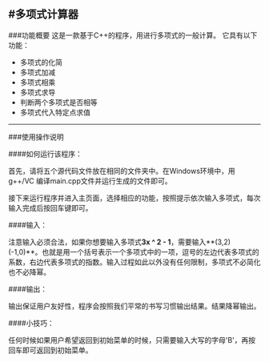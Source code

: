 ﻿#多项式计算器
---
###功能概要
这是一款基于C++的程序，用进行多项式的一般计算。
它具有以下功能：

* 多项式的化简
* 多项式加减
* 多项式相乘
* 多项式求导
* 判断两个多项式是否相等
* 多项式代入特定点求值

---
###使用操作说明

####如何运行该程序：

首先，请将五个源代码文件放在相同的文件夹中。在Windows环境中，用 g++/VC 编译main.cpp文件并运行生成的文件即可。

接下来运行程序并进入主页面，选择相应的功能，按照提示依次输入多项式，每次输入完成后按回车键即可。

####输入：

注意输入必须合法，如果你想要输入多项式**3x ^ 2  - 1**，需要输入**(3,2)(-1,0)**。也就是用一个括号表示一个多项式中的一项，逗号的左边代表多项式的系数，右边代表多项式的指数。输入过程如此以外没有任何限制，多项式不必简化也不必降幂。

####输出：

输出保证用户友好性，程序会按照我们平常的书写习惯输出结果。结果降幂输出。

####小技巧：

任何时候如果用户希望返回到初始菜单的时候，只需要输入大写的字母'B'，再按回车即可返回到初始菜单。

